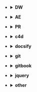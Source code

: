 - <details><summary><b>DW</b></summary>

  - [私房库](html\html-私房库.md)
  - [知识集](html\html-知识集.md)
  - [其他](html\html-其它.md)

</details>

- <details><summary><b>AE</b></summary>

  - [快捷键](#/)
  - [小视频模板](ae\ae-小视频模板.html)

</details>

- <details><summary><b>PR</b></summary>

  - [pr](#/)

</details>
 
- <details><summary><b>c4d</b></summary>

  - [其它](c4d\c4d-其它.md)

</details>

- <details><summary><b>docsify</b></summary>

  - [配置](docsify\other\docs-配置.md)
  - [快捷键及命令](docsify\docs-快捷键及命令.md)
  - [其它](docsify\other\docs-其它.md)

</details> 

- <details><summary><b>git</b></summary>

  - [常用命令](git\git-常用命令.md)
  - [其它](git\other.md)

</details>

- <details><summary><b>gitbook</b></summary>

  - [安装及套件](gitbook\gitbook-安装及套件.md)

</details>

- <details><summary><b>jquery</b></summary>

  - [黑马程序](jquery\jq-黑马教程.md)

</details>

- <details><summary><b>other</b></summary>  
  
   - [vscode插件及快捷键](other\vs_code插件及快捷键.md)
   - [其它](other\other.md)

</details>







